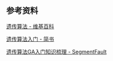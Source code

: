 ## 参考资料

[遗传算法 - 维基百科](https://zh.wikipedia.org/wiki/%E9%81%97%E4%BC%A0%E7%AE%97%E6%B3%95)

[遗传算法入门 - 简书](http://www.jianshu.com/p/80dc0f4247ab)

[遗传算法GA入门知识梳理 - SegmentFault](https://segmentfault.com/a/1190000004155021)
